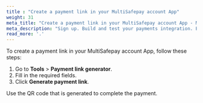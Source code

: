 ```yaml
---
title : "Create a payment link in your MultiSafepay account App"
weight: 31
meta_title: "Create a payment link in your MultiSafepay account App - MultiSafepay Docs"
meta_description: "Sign up. Build and test your payments integration. Explore our products and services. Use our API Reference, SDKs, and wrappers. Get support."
read_more: '.'
---
```


To create a payment link in your MultiSafepay account App, follow these steps:

1. Go to **Tools** > **Payment link generator**.
2. Fill in the required fields.
3. Click **Generate payment link**.

Use the QR code that is generated to complete the payment.

